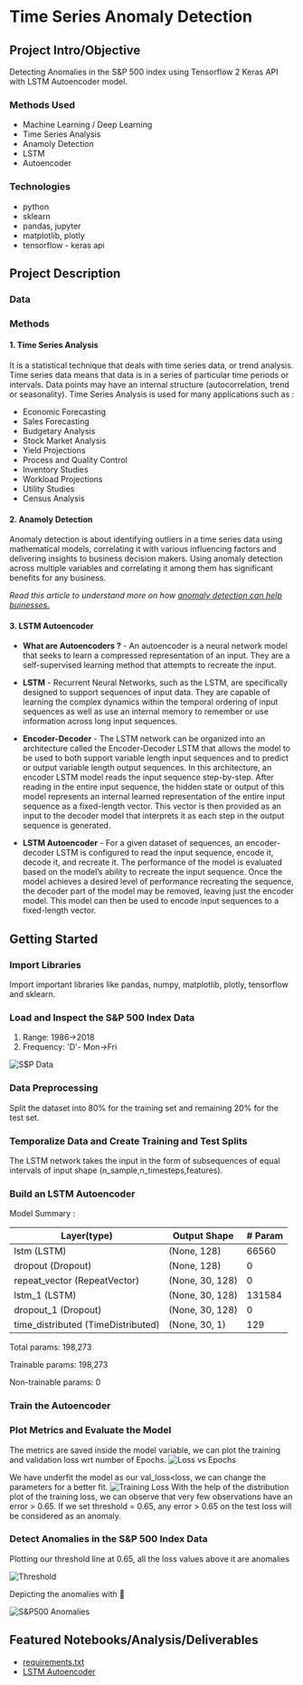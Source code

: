 # Time Series Anomaly Detection

## Project Intro/Objective
Detecting Anomalies in the S&P 500 index using Tensorflow 2 Keras API with LSTM Autoencoder model.

### Methods Used
* Machine Learning / Deep Learning
* Time Series Analysis
* Anamoly Detection
* LSTM 
* Autoencoder

### Technologies
* python
* sklearn
* pandas, jupyter
* matplotlib, plotly
* tensorflow - keras api

## Project Description

### Data


### Methods

#### 1. Time Series Analysis
It is a statistical technique that deals with time series data, or trend analysis.
Time series data means that data is in a series of  particular time periods or intervals.
Data points may have an internal structure (autocorrelation, trend or seasonality).
Time Series Analysis is used for many applications such as : 
* Economic Forecasting
* Sales Forecasting
* Budgetary Analysis
* Stock Market Analysis
* Yield Projections
* Process and Quality Control
* Inventory Studies
* Workload Projections
* Utility Studies
* Census Analysis


#### 2. Anamoly Detection
Anomaly detection is about identifying outliers in a time series data using mathematical models, correlating it with various influencing factors and delivering insights to business decision makers. Using anomaly detection across multiple variables and correlating it among them has significant benefits for any business. 

*Read this article to understand more on how [anomaly detection can help buinesses.](https://www.itproportal.com/features/five-reasons-why-anomaly-detection-is-important-for-your-ecommerce-business/)*

#### 3. LSTM Autoencoder

* <strong>What are Autoencoders ?</strong> - An autoencoder is a neural network model that seeks to learn a compressed representation of an input. They are a self-supervised learning method that attempts to recreate the input.

* <strong>LSTM</strong> - Recurrent Neural Networks, such as the LSTM, are specifically designed to support sequences of input data.
They are capable of learning the complex dynamics within the temporal ordering of input sequences as well as use an internal memory to remember or use information across long input sequences.

* <strong>Encoder-Decoder</strong> - The LSTM network can be organized into an architecture called the Encoder-Decoder LSTM that allows the model to be used to both support variable length input sequences and to predict or output variable length output sequences.
In this architecture, an encoder LSTM model reads the input sequence step-by-step. After reading in the entire input sequence, the hidden state or output of this model represents an internal learned representation of the entire input sequence as a fixed-length vector. This vector is then provided as an input to the decoder model that interprets it as each step in the output sequence is generated.

* <strong>LSTM Autoencoder</strong> - For a given dataset of sequences, an encoder-decoder LSTM is configured to read the input sequence, encode it, decode it, and recreate it. The performance of the model is evaluated based on the model’s ability to recreate the input sequence.
Once the model achieves a desired level of performance recreating the sequence, the decoder part of the model may be removed, leaving just the encoder model. This model can then be used to encode input sequences to a fixed-length vector.


## Getting Started

### Import Libraries
Import important libraries like pandas, numpy, matplotlib, plotly, tensorflow and sklearn.
### Load and Inspect the S&P 500 Index Data

1. Range: 1986->2018
2. Frequency: 'D'- Mon->Fri

![S$P Data](https://raw.githubusercontent.com/datablogger-ml/Anomaly-detection-with-Keras/master/Anomaly%20Detection%20Images/Data.png)

### Data Preprocessing
Split the dataset into 80% for the training set and remaining 20% for the test set.
### Temporalize Data and Create Training and Test Splits
The LSTM network takes the input in the form of subsequences of equal intervals of input shape (n_sample,n_timesteps,features).
### Build an LSTM Autoencoder
Model Summary :

Layer(type)  | Output Shape | # Param
------------ | -------------| --------
lstm (LSTM) | (None, 128) | 66560
dropout (Dropout) | (None, 128) | 0
repeat_vector (RepeatVector) | (None, 30, 128) | 0
lstm_1 (LSTM) | (None, 30, 128) | 131584
dropout_1 (Dropout) | (None, 30, 128) | 0
time_distributed (TimeDistributed) | (None, 30, 1) | 129

Total params: 198,273

Trainable params: 198,273

Non-trainable params: 0


### Train the Autoencoder
### Plot Metrics and Evaluate the Model
The metrics are saved inside the model variable, we can plot the training and validation loss wrt number of Epochs.
![Loss vs Epochs](https://raw.githubusercontent.com/datablogger-ml/Anomaly-detection-with-Keras/master/Anomaly%20Detection%20Images/Training_loss.png)

We have underfit the model as our val_loss<loss, we can change the parameters for a better fit.
![Training Loss](https://raw.githubusercontent.com/datablogger-ml/Anomaly-detection-with-Keras/master/Anomaly%20Detection%20Images/TrainingDIst.png)
With the help of the distribution plot of the training loss, we can observe that very few observations have an error > 0.65. If we set threshold = 0.65, any error > 0.65 on the test loss will be considered as an anomaly.
### Detect Anomalies in the S&P 500 Index Data

Plotting our threshold line at 0.65, all the loss values above it are anomalies

![Threshold](https://raw.githubusercontent.com/datablogger-ml/Anomaly-detection-with-Keras/master/Anomaly%20Detection%20Images/Threshold.png)

Depicting the anomalies with :red_circle: 

![S&P500 Anomalies](https://raw.githubusercontent.com/datablogger-ml/Anomaly-detection-with-Keras/master/Anomaly%20Detection%20Images/S%26P500_anomalies.png)

## Featured Notebooks/Analysis/Deliverables
* [requirements.txt](https://raw.githubusercontent.com/datablogger-ml/Anomaly-detection-with-Keras/master/requirements.txt)
* [LSTM Autoencoder](https://machinelearningmastery.com/lstm-autoencoders/)
